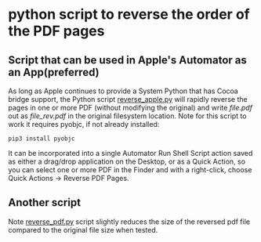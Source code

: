 # python script to reverse the order of the PDF pages

## Script that can be used in Apple's Automator as an App(preferred)
As long as Apple continues to provide a System Python that has Cocoa bridge support, the Python script [reverse_apple.py](reverse_apple.py) will rapidly reverse the pages in one or more PDF (without modifying the original) and write *file.pdf* out as *file_rev.pdf* in the original filesystem location. 
Note for this script to work it requires pyobjc, if not already installed:
```
pip3 install pyobjc
```
It can be incorporated into a single Automator Run Shell Script action saved as either a drag/drop application on the Desktop, or as a Quick Action, so you can select one or more PDF in the Finder and with a right-click, choose Quick Actions -> Reverse PDF Pages.

## Another script
Note [reverse_pdf.py](reverse_pdf.py) script slightly reduces the size of the reversed pdf file compared to the original file size when tested.
